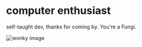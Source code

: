 <h1>computer enthusiast</h1>
<p>self-taught dev, thanks for coming by. You're a Fungi.</p>

<img src="https://media3.giphy.com/media/eIfr9oo1UIdvIiARDL/giphy.gif?cid=ecf05e47mpuebjryri185c1s38u9updm9zm3bj3tj7nyuux0&rid=giphy.gif&ct=g" alt="wonky image"></img>

